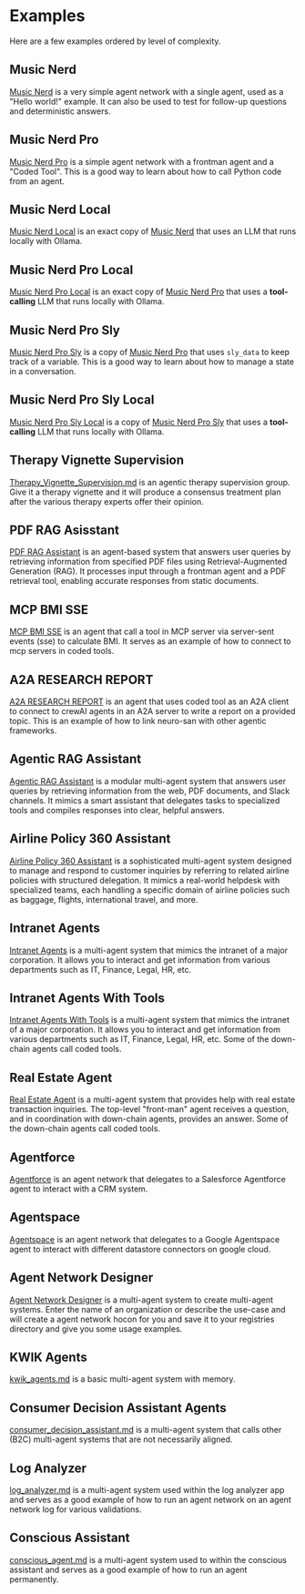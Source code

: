 # Examples

Here are a few examples ordered by level of complexity.

## Music Nerd

[Music Nerd](./examples/music_nerd.md) is a very simple agent network with a single agent,
used as a "Hello world!" example. It can also be used to test for follow-up questions and deterministic answers.

## Music Nerd Pro

[Music Nerd Pro](./examples/music_nerd_pro.md) is a simple agent network with a frontman agent and a "Coded Tool".
This is a good way to learn about how to call Python code from an agent.

## Music Nerd Local

[Music Nerd Local](./examples/music_nerd_local.md) is an exact copy of
[Music Nerd](./examples/music_nerd.md) that uses an LLM that runs locally with Ollama.

## Music Nerd Pro Local

[Music Nerd Pro Local](./examples/music_nerd_pro_local.md) is an exact copy of
[Music Nerd Pro](./examples/music_nerd_pro.md) that uses
a **tool-calling** LLM that runs locally with Ollama.

## Music Nerd Pro Sly

[Music Nerd Pro Sly](./examples/music_nerd_pro_sly.md) is a copy of
[Music Nerd Pro](./examples/music_nerd_pro.md) that uses `sly_data` to keep track of a variable.
This is a good way to learn about how to manage a state in a conversation.

## Music Nerd Pro Sly Local

[Music Nerd Pro Sly Local](./examples/music_nerd_pro_sly_local.md) is a copy of
[Music Nerd Pro Sly](./examples/music_nerd_pro_sly.md) that uses
a **tool-calling** LLM that runs locally with Ollama.

## Therapy Vignette Supervision

[Therapy_Vignette_Supervision.md](examples/therapy_vignette_supervision) is an agentic therapy supervision group. Give it a therapy vignette and it will produce a consensus treatment plan after the various therapy experts offer their opinion.

## PDF RAG Asisstant

[PDF RAG Assistant](./examples/pdf_rag.md) is an agent-based system that answers user queries by retrieving information from specified PDF files using Retrieval-Augmented Generation (RAG). It processes input through a frontman agent and a PDF retrieval tool, enabling accurate responses from static documents.

## MCP BMI SSE

[MCP BMI SSE](./examples/mcp_bmi_sse.md) is an agent that call a tool in MCP server via server-sent events (sse) to calculate BMI. It serves as an example of how to connect to mcp servers in coded tools.

## A2A RESEARCH REPORT

[A2A RESEARCH REPORT](./examples/a2a_research_report.md) is an agent that uses coded tool as an A2A client to connect to crewAI agents in an A2A server to write a report on a provided topic. This is an example of how to link neuro-san with other agentic frameworks.

## Agentic RAG Assistant

[Agentic RAG Assistant](./examples/agentic_rag.md) is a modular multi-agent system that answers user queries by retrieving information from the web, PDF documents, and Slack channels. It mimics a smart assistant that delegates tasks to specialized tools and compiles responses into clear, helpful answers.

## Airline Policy 360 Assistant

[Airline Policy 360 Assistant](./examples/airline_policy.md) is a sophisticated multi-agent system designed to manage and respond to customer inquiries by referring to related airline policies with structured delegation. It mimics a real-world helpdesk with specialized teams, each handling a specific domain of airline policies such as baggage, flights, international travel, and more.

## Intranet Agents

[Intranet Agents](examples/intranet_agents.md) is a multi-agent system that mimics the intranet of a major corporation. It allows you to interact and get information from various departments such as IT, Finance, Legal, HR, etc.

## Intranet Agents With Tools

[Intranet Agents With Tools](examples/intranet_agents_with_tools.md) is a multi-agent system that mimics the intranet of a major corporation. It allows you to interact and get information from various departments such as IT, Finance, Legal, HR, etc. Some of the down-chain agents call coded tools.

## Real Estate Agent

[Real Estate Agent](examples/real_estate.md) is a multi-agent system that provides help with real estate transaction inquiries. The top-level "front-man" agent receives a question, and in coordination with down-chain agents, provides an answer. Some of the down-chain agents call coded tools.

## Agentforce

[Agentforce](./examples/agentforce.md) is an agent network that delegates to a Salesforce Agentforce agent
to interact with a CRM system.

## Agentspace

[Agentspace](./examples/agentspace_adapter.md) is an agent network that delegates to a Google Agentspace agent to interact with different datastore connectors on google cloud.

## Agent Network Designer

[Agent Network Designer](examples/agent_network_designer.md) is a multi-agent system to create multi-agent systems. Enter the name of an organization or describe the use-case and will create a agent network hocon for you and save it to your registries directory and give you some usage examples.

## KWIK Agents

[kwik_agents.md](examples/kwik_agents.md) is a basic multi-agent system with memory.

## Consumer Decision Assistant Agents

[consumer_decision_assistant.md](examples/consumer_decision_assistant.md) is a multi-agent system that calls other (B2C) multi-agent systems that are not necessarily aligned.

## Log Analyzer

[log_analyzer.md](examples/log_analyzer.md) is a multi-agent system used within the log analyzer app and serves as a good example of how to run an agent network on an agent network log for various validations.

## Conscious Assistant

[conscious_agent.md](examples/conscious_agent.md) is a multi-agent system used to within the conscious assistant and serves as a good example of how to run an agent permanently.
